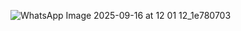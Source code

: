 ![WhatsApp Image 2025-09-16 at 12 01 12_1e780703](https://github.com/user-attachments/assets/ed347409-38e0-4bfb-ac1a-7470af99b2f2)
